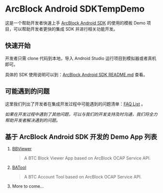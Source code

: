 # ArcBlock Android SDKTempDemo

这是一个帮助开发者快速上手 [ArcBlock Android SDK](https://github.com/ArcBlock/arcblock-android-sdk) 的使用的模板 Demo 项目，可以帮助开发者更快的集成 SDK 并进行相关功能开发。

## 快速开始

开发者只需 clone 代码到本地，导入 Android Studio 运行项目到模拟器或者真机即可。

具体的 SDK 使用说明可以到：[ArcBlock Android SDK README.md](https://github.com/ArcBlock/arcblock-android-sdk/blob/master/README.md) 查看。

## 可能遇到的问题

这里我们列出了开发者在集成开发过程中可能遇到的问题清单：[FAQ List](https://github.com/NateRobinson/SDKTempDemo/blob/master/FAQ.md) 。

*如果在开发过程中遇到了其他问题，可以与我们的开发支持及时沟通，我们将全力帮助开发者解决遇到的问题。*

## 基于 ArcBlock Android SDK 开发的 Demo App 列表

1. [BBViewer](https://github.com/NateRobinson/BBViewer)
	
	> A BTC Block Viewer App based on ArcBlock OCAP Service API.
	 
2. [BATool](https://github.com/NateRobinson/BATool)

	> A BTC Account Tool based on ArcBlock OCAP Service API.
	
3. More to come... 









